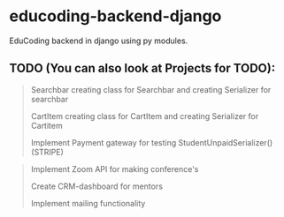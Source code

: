 # educoding-backend-django
EduCoding backend in django using py modules.

## TODO (You can also look at Projects for TODO):
> Searchbar creating class for Searchbar and creating Serializer for searchbar
> 
> CartItem creating class for CartItem and creating Serializer for Cartitem
> 
> Implement Payment gateway for testing StudentUnpaidSerializer() (STRIPE)

> Implement Zoom API for making conference's
> 
> Create CRM-dashboard for mentors 
> 
> Implement mailing functionality
